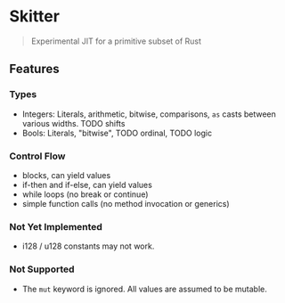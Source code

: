 # Skitter

> Experimental JIT for a primitive subset of Rust

## Features

### Types
- Integers: Literals, arithmetic, bitwise, comparisons, `as` casts between various widths. TODO shifts
- Bools: Literals, "bitwise", TODO ordinal, TODO logic

### Control Flow
- blocks, can yield values
- if-then and if-else, can yield values
- while loops (no break or continue)
- simple function calls (no method invocation or generics)

### Not Yet Implemented
- i128 / u128 constants may not work.

### Not Supported
- The `mut` keyword is ignored. All values are assumed to be mutable.
